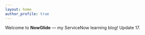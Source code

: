 ```yaml
---
layout: home
author_profile: true
---
```


Welcome to **NowGlide** — my ServiceNow learning blog!
Update 17.